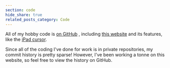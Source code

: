 ```yaml
---
section: code
hide_share: true
related_posts_category: Code
---
```


All of my hobby code is [on GitHub]({{site.github.owner_url}}) <i class="{{site.data.links.code.icon}}" aria-hidden="true"></i>, including [this website]({{site.github.repository_url}}) and its features, like the [iPad cursor]({{site.github.repository_url}}/blob/{{site.github.build_revision}}/js/ipad-cursor.js).

Since all of the coding I've done for work is in private repositories, my commit history is pretty sparse! However, I've been working a tonne on this website, so feel free to view the history on GitHub.
